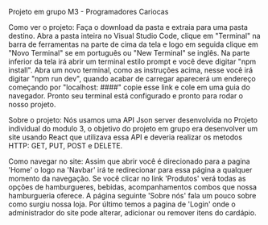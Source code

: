 Projeto em grupo M3 - Programadores Cariocas 

Como ver o projeto:
Faça o download da pasta e extraia para uma pasta destino. Abra a pasta inteira no Visual Studio Code, clique em "Terminal" na barra de ferramentas na parte de cima da tela e logo em seguida clique em "Novo Terminal" se em português ou "New Terminal" se inglês. 
Na parte inferior da tela irá abrir um terminal estilo prompt e você deve digitar "npm install". Abra um novo terminal, como as instruções acima, nesse você irá digitar "npm run dev", quando acabar de carregar aparecerá um endereço começando por "localhost: ####" copie esse link e cole em uma guia do navegador. Pronto seu terminal está configurado e pronto para rodar o nosso projeto.

Sobre o projeto: 
Nós usamos uma API Json server desenvolvida no Projeto individual do modulo 3, o objetivo do projeto em grupo era desenvolver um site usando React que utilizava essa API e deveria realizar os metodos HTTP: GET, PUT, POST e DELETE.

Como navegar no site: 
Assim que abrir você é direcionado para a pagina 'Home' o logo na 'Navbar' irá te redirecionar para essa página a qualquer momento da navegação. 
Se você clicar no link 'Produtos' verá todas as opções de hamburgueres, bebidas, acompanhamentos combos que nossa hamburgueria oferece. 
A página seguinte 'Sobre nós' fala um pouco sobre como surgiu nossa loja. 
Por último temos a pagina de 'Login' onde o administrador do site pode alterar, adicionar ou remover itens do cardápio. 

